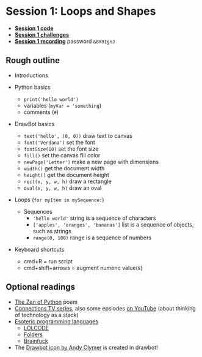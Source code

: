 # Session 1: Loops and Shapes

* [**Session 1 code**](/session-1/code)
* [**Session 1 challenges**](/session-1/challenges)
* [**Session 1 recording**](https://cooper.zoom.us/rec/share/Qy-CFjzCEwE6nFMGcxu3-_hF8IAW7aaPoofPRJlWJ5R2f3kYeU0v-9VA2CrwBb2L.ItwBu4KLh_bJH_zd) password `&8X9IgnJ`


## Rough outline

* Introductions


* Python basics
    * `print('hello world')`
    * variables (`myVar = 'something`)
    * comments (`#`)
* DrawBot basics
    * `text('hello', (0, 0))` draw text to canvas
    * `font('Verdana')` set the font 
    * `fontSize(10)` set the font size
    * `fill()` set the canvas fill color
    * `newPage('Letter')` make a new page with dimensions
    * `width()` get the document width
    * `height()` get the document height
    * `rect(x, y, w, h)` draw a rectangle
    * `oval(x, y, w, h)` draw an oval

    
* Loops (`for myItem in mySequence:`)
    * Sequences
    	* `'hello world'` string is a sequence of characters
    	* `['apples', 'oranges', 'bananas']` list is a sequence of objects, such as strings
    	* `range(0, 100)` range is a sequence of numbers

 * Keyboard shortcuts
    * cmd+R = run script
    * cmd+shift+arrows = augment numeric value(s)

## Optional readings
* [The Zen of Python](https://www.python.org/dev/peps/pep-0020/#easter-egg) poem
* [Connections TV series](https://archive.org/details/ConnectionsByJamesBurke), also some epsiodes [on YouTube](https://www.youtube.com/playlist?list=PLw7aVsjFLyMmkEqHami9AHGmc3x3-s3xa) (about thinking of technology as a stack)
* [Esoteric programming languages](https://esolangs.org/wiki/Esoteric_programming_language)
	* [LOLCODE](https://esolangs.org/wiki/LOLCODE)
	* [Folders](http://danieltemkin.com/Esolangs/Folders/)
	* [Brainfuck](https://en.wikipedia.org/wiki/Brainfuck)
* The [Drawbot icon by Andy Clymer](https://www.drawbot.com/content/drawBotIcon.html) is created in drawbot!
 
